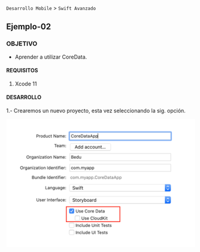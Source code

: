 
`Desarrollo Mobile` > `Swift Avanzado`

## Ejemplo-02

### OBJETIVO

- Aprender a utilizar CoreData.

#### REQUISITOS

1. Xcode 11

#### DESARROLLO

1.- Crearemos un nuevo proyecto, esta vez seleccionando la sig. opción.

![](1.png)



